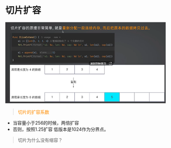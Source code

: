# 切片扩容

![img.png](img/202309302021.png)

> <font color=Darkorange>切片的扩容系数</font>
* 当容量小于256的时候，两倍扩容
* 否则，按照1.25扩容
低版本是1024作为分界点。

> 切片为什么没有缩容？
